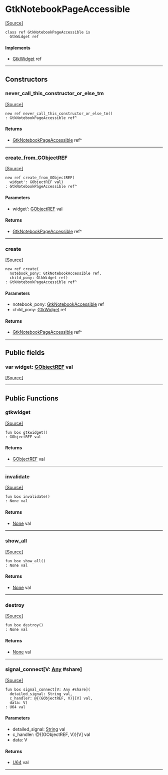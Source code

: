# GtkNotebookPageAccessible
<span class="source-link">[[Source]](src/gtk3/GtkNotebookPageAccessible.md#L6)</span>
```pony
class ref GtkNotebookPageAccessible is
  GtkWidget ref
```

#### Implements

* [GtkWidget](gtk3-GtkWidget.md) ref

---

## Constructors

### never_call_this_constructor_or_else_tm
<span class="source-link">[[Source]](src/gtk3/GtkNotebookPageAccessible.md#L10)</span>


```pony
new ref never_call_this_constructor_or_else_tm()
: GtkNotebookPageAccessible ref^
```

#### Returns

* [GtkNotebookPageAccessible](gtk3-GtkNotebookPageAccessible.md) ref^

---

### create_from_GObjectREF
<span class="source-link">[[Source]](src/gtk3/GtkNotebookPageAccessible.md#L13)</span>


```pony
new ref create_from_GObjectREF(
  widget': GObjectREF val)
: GtkNotebookPageAccessible ref^
```
#### Parameters

*   widget': [GObjectREF](gtk3-..-gobject-GObjectREF.md) val

#### Returns

* [GtkNotebookPageAccessible](gtk3-GtkNotebookPageAccessible.md) ref^

---

### create
<span class="source-link">[[Source]](src/gtk3/GtkNotebookPageAccessible.md#L17)</span>


```pony
new ref create(
  notebook_pony: GtkNotebookAccessible ref,
  child_pony: GtkWidget ref)
: GtkNotebookPageAccessible ref^
```
#### Parameters

*   notebook_pony: [GtkNotebookAccessible](gtk3-GtkNotebookAccessible.md) ref
*   child_pony: [GtkWidget](gtk3-GtkWidget.md) ref

#### Returns

* [GtkNotebookPageAccessible](gtk3-GtkNotebookPageAccessible.md) ref^

---

## Public fields

### var widget: [GObjectREF](gtk3-..-gobject-GObjectREF.md) val
<span class="source-link">[[Source]](src/gtk3/GtkNotebookPageAccessible.md#L7)</span>



---

## Public Functions

### gtkwidget
<span class="source-link">[[Source]](src/gtk3/GtkNotebookPageAccessible.md#L9)</span>


```pony
fun box gtkwidget()
: GObjectREF val
```

#### Returns

* [GObjectREF](gtk3-..-gobject-GObjectREF.md) val

---

### invalidate
<span class="source-link">[[Source]](src/gtk3/GtkNotebookPageAccessible.md#L21)</span>


```pony
fun box invalidate()
: None val
```

#### Returns

* [None](builtin-None.md) val

---

### show_all
<span class="source-link">[[Source]](src/gtk3/GtkWidget.md#L4)</span>


```pony
fun box show_all()
: None val
```

#### Returns

* [None](builtin-None.md) val

---

### destroy
<span class="source-link">[[Source]](src/gtk3/GtkWidget.md#L10)</span>


```pony
fun box destroy()
: None val
```

#### Returns

* [None](builtin-None.md) val

---

### signal_connect\[V: [Any](builtin-Any.md) #share\]
<span class="source-link">[[Source]](src/gtk3/GtkWidget.md#L13)</span>


```pony
fun box signal_connect[V: Any #share](
  detailed_signal: String val,
  c_handler: @{(GObjectREF, V)}[V] val,
  data: V)
: U64 val
```
#### Parameters

*   detailed_signal: [String](builtin-String.md) val
*   c_handler: @{(GObjectREF, V)}[V] val
*   data: V

#### Returns

* [U64](builtin-U64.md) val

---

